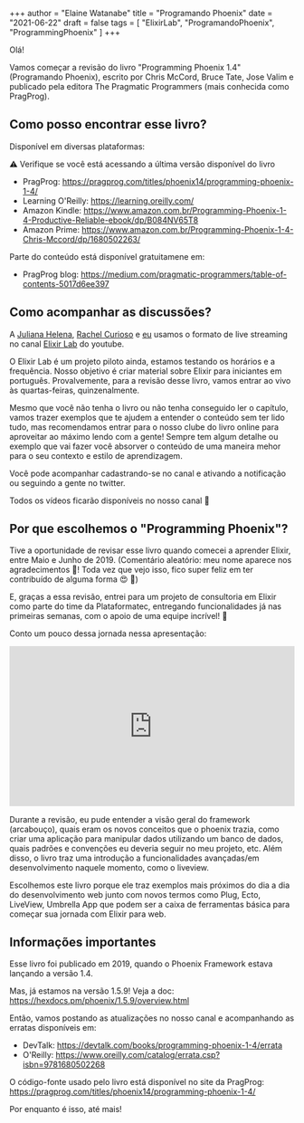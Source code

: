+++
author = "Elaine Watanabe"
title = "Programando Phoenix"
date = "2021-06-22"
draft = false
tags = [
    "ElixirLab",
    "ProgramandoPhoenix",
    "ProgrammingPhoenix"
]
+++

Olá!

Vamos começar a revisão do livro "Programming Phoenix 1.4" (Programando Phoenix), escrito por Chris McCord, Bruce Tate, Jose Valim e publicado pela editora The Pragmatic Programmers (mais conhecida como PragProg).

## Como posso encontrar esse livro?

Disponível em diversas plataformas:

⚠️ Verifique se você está acessando a última versão disponível do livro

- PragProg: https://pragprog.com/titles/phoenix14/programming-phoenix-1-4/
- Learning O'Reilly: https://learning.oreilly.com/
- Amazon Kindle: https://www.amazon.com.br/Programming-Phoenix-1-4-Productive-Reliable-ebook/dp/B084NV65T8
- Amazon Prime: https://www.amazon.com.br/Programming-Phoenix-1-4-Chris-Mccord/dp/1680502263/



Parte do conteúdo está disponível gratuitamene em:
- PragProg blog: https://medium.com/pragmatic-programmers/table-of-contents-5017d6ee397

## Como acompanhar as discussões?

A [Juliana Helena](https://twitter.com/_julianahelena), [Rachel Curioso](https://twitter.com/_rchc) e [eu](https://twitter.com/elaine_nw) usamos o formato de live streaming no canal [Elixir Lab](https://www.youtube.com/c/ElixirLabOrg) do youtube.

O Elixir Lab é um projeto piloto ainda, estamos testando os horários e a frequência.
Nosso objetivo é criar material sobre Elixir para iniciantes em português.
Provalvemente, para a revisão desse livro, vamos entrar ao vivo às quartas-feiras, quinzenalmente.

Mesmo que você não tenha o livro ou não tenha conseguido ler o capítulo, vamos trazer exemplos que te ajudem a entender o conteúdo sem ter lido tudo, mas recomendamos entrar para o nosso clube do livro online para aproveitar ao máximo lendo com a gente! Sempre tem algum detalhe ou exemplo que vai fazer você absorver o conteúdo de uma maneira mehor para o seu contexto e estilo de aprendizagem.

Você pode acompanhar cadastrando-se no canal e ativando a notificação ou seguindo a gente no twitter.

Todos os vídeos ficarão disponíveis no nosso canal 💜

## Por que escolhemos o "Programming Phoenix"?

Tive a oportunidade de revisar esse livro quando comecei a aprender Elixir, entre Maio e Junho de 2019.
(Comentário aleatório: meu nome aparece nos agradecimentos 🎉! Toda vez que vejo isso, fico super feliz em ter contribuído de alguma forma :heart_eyes: 💜)

E, graças a essa revisão, entrei para um projeto de consultoria em Elixir como parte do time da Plataformatec, entregando funcionalidades já nas primeiras semanas, com o apoio de uma equipe incrível! 💜

Conto um pouco dessa jornada nessa apresentação:
<div style="left: 0; width: 100%; height: 0; position: relative; padding-bottom: 56.1972%;"><iframe src="https://speakerdeck.com/player/6eeedcc4cde0403ca43288b087b14323" style="top: 0; left: 0; width: 100%; height: 100%; position: absolute; border: 0;" allowfullscreen scrolling="no" allow="encrypted-media"></iframe></div>

Durante a revisão, eu pude entender a visão geral do framework (arcabouço), quais eram os novos conceitos que o phoenix trazia, como criar uma aplicação para manipular dados utilizando um banco de dados, quais padrões e convenções eu deveria seguir no meu projeto, etc. Além disso, o livro traz uma introdução a funcionalidades avançadas/em desenvolvimento naquele momento, como o liveview.

Escolhemos este livro porque ele traz exemplos mais próximos do dia a dia do desenvolvimento web junto com novos termos como Plug, Ecto, LiveView, Umbrella App que podem ser a caixa de ferramentas básica para começar sua jornada com Elixir para web.

## Informações importantes

Esse livro foi publicado em 2019, quando o Phoenix Framework estava lançando a versão 1.4.

Mas, já estamos na versão 1.5.9! Veja a doc: https://hexdocs.pm/phoenix/1.5.9/overview.html

Então, vamos postando as atualizações no nosso canal e acompanhando as erratas disponíveis em:
- DevTalk: https://devtalk.com/books/programming-phoenix-1-4/errata
- O'Reilly: https://www.oreilly.com/catalog/errata.csp?isbn=9781680502268

O código-fonte usado pelo livro está disponível no site da PragProg:
https://pragprog.com/titles/phoenix14/programming-phoenix-1-4/


Por enquanto é isso, até mais!
